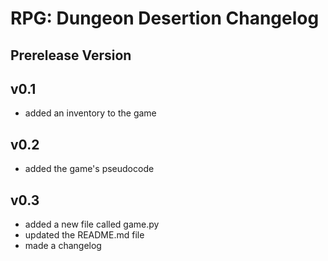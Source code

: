 # RPG: Dungeon Desertion Changelog

## Prerelease Version

## v0.1
- added an inventory to the game

## v0.2
- added the game's pseudocode

## v0.3
- added a new file called game.py
- updated the README.md file
- made a changelog
